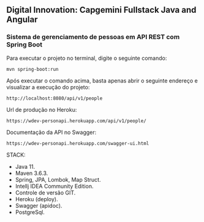<h2> Digital Innovation: Capgemini Fullstack Java and Angular </h2> 
<h3>Sistema de gerenciamento de pessoas em API REST com Spring Boot</h3>


Para executar o projeto no terminal, digite o seguinte comando:

```shell script
mvn spring-boot:run 
```

Após executar o comando acima, basta apenas abrir o seguinte endereço e visualizar a execução do projeto:

```
http://localhost:8080/api/v1/people
```

Url de produção no Heroku:

```
https://wdev-personapi.herokuapp.com/api/v1/people/
```
Documentação da API no Swagger:

```
https://wdev-personapi.herokuapp.com/swagger-ui.html
```


STACK:

* Java 11.
* Maven 3.6.3.
* Spring, JPA, Lombok, Map Struct.
* Intellj IDEA Community Edition.
* Controle de versão GIT.
* Heroku (deploy).
* Swagger (apidoc).
* PostgreSql.



